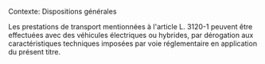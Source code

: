 Contexte: Dispositions générales

Les prestations de transport mentionnées à l'article L. 3120-1 peuvent être effectuées avec des véhicules électriques ou hybrides, par dérogation aux caractéristiques techniques imposées par voie réglementaire en application du présent titre.